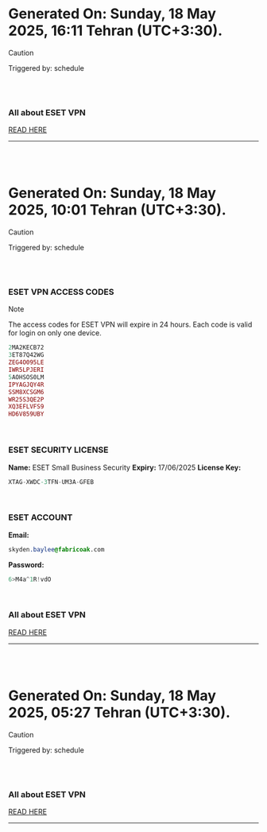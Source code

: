 # Generated On: Sunday, 18 May 2025, 16:11 Tehran (UTC+3:30).

> [!CAUTION]
> Triggered by: schedule

<br><br>

### All about ESET VPN

[READ HERE](https://t.me/F_NiREvil/2113)

---

<br><br>

# Generated On: Sunday, 18 May 2025, 10:01 Tehran (UTC+3:30).

> [!CAUTION]
> Triggered by: schedule

<br><br>

### ESET VPN ACCESS CODES

> [!NOTE]
> The access codes for ESET VPN will expire in 24 hours.
> Each code is valid for login on only one device.

```ruby
2MA2KECB72
3ET87Q42WG
ZEG4O095LE
IWR5LPJERI
5AOHSOS0LM
IPYAGJQY4R
SSM8XCSGM6
WR25S3QE2P
XQ3EFLVFS9
HD6V859UBY
```

<br>

### ESET SECURITY LICENSE

**Name:** ESET Small Business Security
**Expiry:** 17/06/2025
**License Key:**

```POV-Ray SDL
XTAG-XWDC-3TFN-UM3A-GFEB
```

<br>

### ESET ACCOUNT

**Email:**

```CSS
skyden.baylee@fabricoak.com
```

**Password:**

```POV-Ray SDL
6>M4a^1R!vdO
```

<br>

### All about ESET VPN

[READ HERE](https://t.me/F_NiREvil/2113)

---

<br><br>

# Generated On: Sunday, 18 May 2025, 05:27 Tehran (UTC+3:30).

> [!CAUTION]
> Triggered by: schedule

<br><br>

### All about ESET VPN

[READ HERE](https://t.me/F_NiREvil/2113)

---

<br><br>

